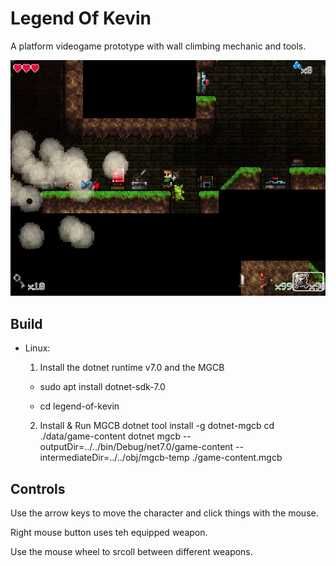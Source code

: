 # Legend Of Kevin
A platform videogame prototype with wall climbing mechanic and tools.

![lok](lok.jpg)

## Build
* Linux: 
  1. Install the dotnet runtime v7.0 and the MGCB
  
    * sudo apt install dotnet-sdk-7.0
      
    * cd legend-of-kevin
    
  2. Install & Run MGCB
    dotnet tool install -g dotnet-mgcb
    cd ./data/game-content
    dotnet mgcb --outputDir=../../bin/Debug/net7.0/game-content --intermediateDir=../../obj/mgcb-temp ./game-content.mgcb  

## Controls
Use the arrow keys to move the character and click things with the mouse.

Right mouse button uses teh equipped weapon.

Use the mouse wheel to srcoll between different weapons.
